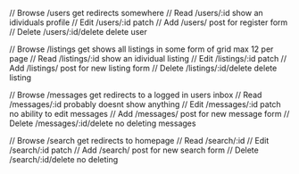 // Browse /users get redirects somewhere
// Read /users/:id show an idividuals profile
// Edit /users/:id patch
// Add /users/ post for register form
// Delete /users/:id/delete delete user

// Browse /listings get shows all listings in some form of grid max 12 per page
// Read /listings/:id show an idividual listing
// Edit /listings/:id patch
// Add /listings/ post for new listing form
// Delete /listings/:id/delete delete listing

// Browse /messages get redirects to a logged in users inbox
// Read /messages/:id probably doesnt show anything
// Edit /messages/:id patch no ability to edit messages
// Add /messages/ post for new message form
// Delete /messages/:id/delete no deleting messages

// Browse /search get redirects to homepage
// Read /search/:id
// Edit /search/:id patch
// Add /search/ post for new search form
// Delete /search/:id/delete no deleting
